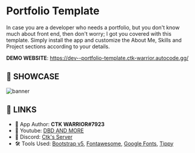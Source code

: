 # Portfolio Template
In case you are a developer who needs a portfolio, but you don't know much about front end, then don't worry; I got you covered with this template.
Simply install the app and customize the About Me, Skills and Project sections according to your details. 

**DEMO WEBSITE**: https://dev--portfolio-template.ctk-warrior.autocode.gg/

## 🤯 SHOWCASE
<img src="./readme/gallery/image1.png" alt="banner">

## 🔗 LINKS
- 💪 App Author: **CTK WARRIOR#7923**
- 🎥 Youtube: [DBD AND MORE](https://www.youtube.com/channel/UClAFgotVhZ1DGvN57EMY7fA)
- 💬 Discord: [Ctk's Server](https://withwin.in/dbd)
- 🛠 Tools Used: [Bootstrap v5](https://getbootstrap.com/), [Fontawesome](https://fontawesome.com/), [Google Fonts](https://fonts.google.com/), [Tippy](https://atomiks.github.io/tippyjs/)
